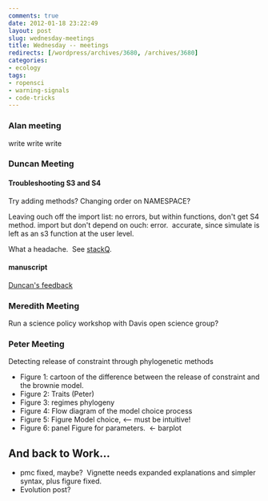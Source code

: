 ```yaml
---
comments: true
date: 2012-01-18 23:22:49
layout: post
slug: wednesday-meetings
title: Wednesday -- meetings
redirects: [/wordpress/archives/3680, /archives/3680]
categories:
- ecology
tags: 
- ropensci
- warning-signals 
- code-tricks
---
```


### Alan meeting


write write write


### Duncan Meeting


#### Troubleshooting S3 and S4


Try adding methods? Changing order on NAMESPACE?

Leaving ouch off the import list: no errors, but within functions, don't get S4 method. import but don't depend on ouch: error.  accurate, since simulate is left as an s3 function at the user level.

What a headache.  See [stackQ](http://stackoverflow.com/questions/8884607/r-using-s3-and-s4-methods-of-simulate-in-the-same-package).


#### manuscript


[Duncan's feedback](https://docs.google.com/document/d/1nJ4rfZAsQkTDvFdopt_yiOfXR5_mcOKBPOTU6kHMc44/edit?hl=en_US)


### Meredith Meeting

Run a science policy workshop with Davis open science group?


### Peter Meeting


Detecting release of constraint through phylogenetic methods


* Figure 1: cartoon of the difference between the release of constraint and the brownie model.
* Figure 2: Traits (Peter)
* Figure 3: regimes phylogeny
* Figure 4: Flow diagram of the model choice process
* Figure 5: Figure Model choice, <-- must be intuitive!
* Figure 6: panel Figure for parameters.  <- barplot


## And back to Work...

* pmc fixed, maybe?  Vignette needs expanded explanations and simpler syntax, plus figure fixed.
* Evolution post?


